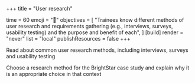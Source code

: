 +++
title = "User research"

time = 60
emoji = "🤖"
objectives = [
    "Trainees know different methods of user research and requirements gathering (e.g., interviews, surveys, usability testing) and the purpose and benefit of each",
]
[build]
  render = "never"
  list = "local"
  publishResources = false
+++

Read about common user research methods, including interviews, surveys and usability testing 

Choose a research method for the BrightStar case study and explain why it is an appropriate choice in that context
